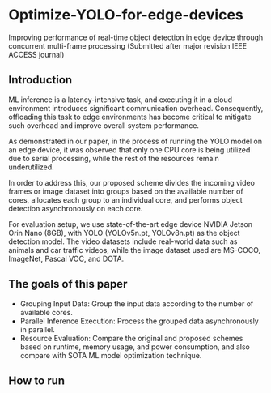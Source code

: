 # Optimize-YOLO-for-edge-devices
Improving performance of real-time object detection in edge device through concurrent multi-frame processing (Submitted after major revision IEEE ACCESS journal)


## Introduction
ML inference is a latency-intensive task, and executing it in a cloud environment introduces significant communication overhead.
Consequently, offloading this task to edge environments has become critical to mitigate such overhead and improve overall system performance.

As demonstrated in our paper, in the process of running the YOLO model on an edge device, it was observed that only one CPU core is being utilized due to serial processing, while the rest of the resources remain underutilized.

In order to address this, our proposed scheme divides the incoming video frames or image dataset into groups based on the available number of cores, allocates each group to an individual core, and performs object detection asynchronously on each core.

For evaluation setup, we use state-of-the-art edge device NVIDIA Jetson Orin Nano (8GB), with YOLO (YOLOv5n.pt, YOLOv8n.pt) as the object detection model. The video datasets include real-world data such as animals and car traffic videos, while the image dataset used are MS-COCO, ImageNet, Pascal VOC, and DOTA.

## The goals of this paper
- Grouping Input Data: Group the input data according to the number of available cores.
- Parallel Inference Execution: Process the grouped data asynchronously in parallel.
- Resource Evaluation: Compare the original and proposed schemes based on runtime, memory usage, and power consumption, and also compare with SOTA ML model optimization technique.

## How to run

